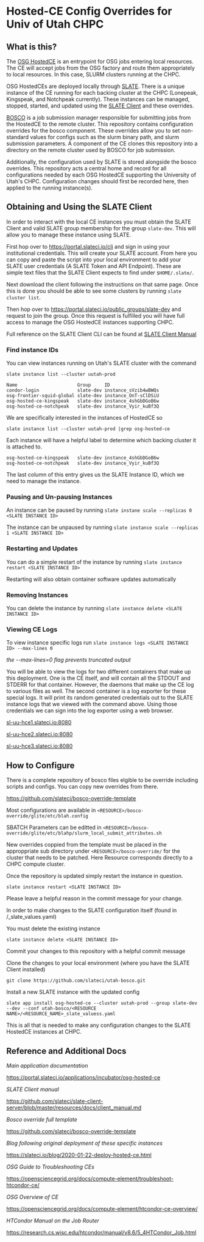 # Hosted-CE Config Overrides for Univ of Utah CHPC

## What is this?
The [OSG HostedCE](https://opensciencegrid.org/docs/compute-element/htcondor-ce-overview/) is an entrypoint for OSG jobs entering local resources. The CE will accept jobs from the OSG factory and route them appropriately to local resources. In this case, SLURM clusters running at the CHPC.

OSG HostedCEs are deployed locally through [SLATE](https://slateci.io). There is a unique instance of the CE running for each backing cluster at the CHPC (Lonepeak, Kingspeak, and Notchpeak currently). These instances can be managed, stopped, started, and updated using the [SLATE Client](https://slateci.io/docs/tools/index.html) and these overrides.

[BOSCO](https://osg-bosco.github.io/docs/) is a job submission manager responsible for submitting jobs from the HostedCE to the remote cluster. This repository contains configuration overrides for the bosco component. These overrides allow you to set non-standard values for configs such as the slurm binary path, and slurm submission parameters. A component of the CE clones this repository into a directory on the remote cluster used by BOSCO for job submission.

Additionally, the configuration used by SLATE is stored alongside the bosco overrides. This repository acts a central home and record for all configurations needed by each OSG HostedCE supporting the University of Utah's CHPC. Configuration changes should first be recorded here, then applied to the running instance(s).

## Obtaining and Using the SLATE Client

In order to interact with the local CE instances you must obtain the SLATE Client and valid SLATE group membership for the group `slate-dev`. This will allow you to manage these instance using SLATE.

First hop over to https://portal.slateci.io/cli and sign in using your institutional credentials. This will create your SLATE account. From here you can copy and paste the script into your local environment to add your SLATE user credentials (A SLATE Token and API Endpoint). These are simple text files that the SLATE Client expects to find under `$HOME/.slate/`.

Next download the client following the instructions on that same page. Once this is done you should be able to see some clusters by running `slate cluster list`.

Then hop over to https://portal.slateci.io/public_groups/slate-dev and request to join the group. Once this request is fulfilled you will have full access to manage the OSG HostedCE instances supporting CHPC.

Full reference on the SLATE Client CLI can be found at [SLATE Client Manual](https://github.com/slateci/slate-client-server/blob/master/resources/docs/client_manual.md)

### Find instance IDs

You can view instances running on Utah's SLATE cluster with the command

`slate instance list --cluster uutah-prod`

```
Name                      Group     ID
condor-login              slate-dev instance_sVzib4wBWQs
osg-frontier-squid-global slate-dev instance_OnT-sClDSiU
osg-hosted-ce-kingspeak   slate-dev instance_4shGbDGoB6w
osg-hosted-ce-notchpeak   slate-dev instance_Vyir_kuBf3Q
```

We are specifically interested in the instances of HostedCE so 

`slate instance list --cluster uutah-prod |grep osg-hosted-ce`

Each instance will have a helpful label to determine which backing cluster it is attached to.

```
osg-hosted-ce-kingspeak   slate-dev instance_4shGbDGoB6w
osg-hosted-ce-notchpeak   slate-dev instance_Vyir_kuBf3Q
```

The last column of this entry gives us the SLATE Instance ID, which we need to manage the instance. 

### Pausing and Un-pausing Instances

An instance can be paused by running `slate instane scale --replicas 0 <SLATE INSTANCE ID>`

The instance can be unpaused by running `slate instance scale --replicas 1 <SLATE INSTANCE ID>`

### Restarting and Updates

You can do a simple restart of the instance by running `slate instance restart <SLATE INSTANCE ID>`

Restarting will also obtain container software updates automatically

### Removing Instances

You can delete the instance by running `slate instance delete <SLATE INSTANCE ID>`

### Viewing CE Logs

To view instance specific logs run `slate instance logs <SLATE INSTANCE ID> --max-lines 0`

*the --max-lines=0 flag prevents truncated output*

You will be able to view the logs for two different containers that make up this deployment. One is the CE itself, and will contain all the STDOUT and STDERR for that container. However, the daemons that make up the CE log to various files as well. The second container is a log exporter for these special logs. It will print its random generated credentials out to the SLATE instance logs that we viewed with the command above. Using those credentials we can sign into the log exporter using a web browser. 

[sl-uu-hce1.slateci.io:8080](http://sl-uu-hce1.slateci.io:8080)

[sl-uu-hce2.slateci.io:8080](http://sl-uu-hce1.slateci.io:8080)

[sl-uu-hce3.slateci.io:8080](http://sl-uu-hce1.slateci.io:8080)

## How to Configure

There is a complete repository of bosco files elgible to be override including scripts and configs. You can copy new overrides from there.

https://github.com/slateci/bosco-override-template

Most configurations are available in `<RESOURCE>/bosco-override/glite/etc/blah.config`

SBATCH Parameters can be editted in `<RESOURCE>/bosco-override/glite/etc/blahp/slurm_local_submit_attributes.sh`

New overrides coppied from the template must be placed in the approppriate sub directory under `<RESOURCE>/bosco-override/` for the cluster that needs to be patched. Here Resource corresponds directly to a CHPC compute cluster.

Once the repository is updated simply restart the instance in question.

`slate instance restart <SLATE INSTANCE ID>`

Please leave a helpful reason in the commit message for your change.

In order to make changes to the SLATE configuration itself (found in <RESOURCE NAME>/<RESOURCE NAME>_slate_values.yaml)
  
You must delete the existing instance

`slate instance delete <SLATE INSTANCE ID>`

Commit your changes to this repository with a helpful commit message

Clone the changes to your local environment (where you have the SLATE Client installed)

`git clone https://github.com/slateci/utah-bosco.git`

Install a new SLATE instance with the updated config

`slate app install osg-hosted-ce --cluster uutah-prod --group slate-dev --dev --conf utah-bosco/<RESOURCE NAME>/<RESOURCE_NAME>_slate_valuess.yaml`

This is all that is needed to make any configuration changes to the SLATE HostedCE instances at CHPC.

## Reference and Additional Docs

*Main application documentation*

https://portal.slateci.io/applications/incubator/osg-hosted-ce

*SLATE Client manual*

https://github.com/slateci/slate-client-server/blob/master/resources/docs/client_manual.md

*Bosco override full template*

https://github.com/slateci/bosco-override-template

*Blog following original deployment of these specific instances*

https://slateci.io/blog/2020-01-22-deploy-hosted-ce.html

*OSG Guide to Troubleshooting CEs*

https://opensciencegrid.org/docs/compute-element/troubleshoot-htcondor-ce/

*OSG Overview of CE*

https://opensciencegrid.org/docs/compute-element/htcondor-ce-overview/

*HTCondor Manual on the Job Router*

https://research.cs.wisc.edu/htcondor/manual/v8.6/5_4HTCondor_Job.html
